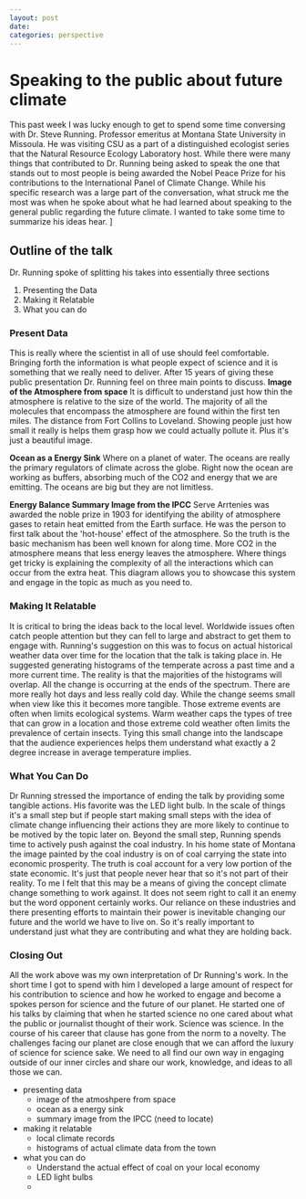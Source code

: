 ```yaml
---
layout: post
date:
categories: perspective
---
```

# Speaking to the public about future climate

This past week I was lucky enough to get to spend some time conversing with Dr. Steve Running. Professor emeritus at Montana State University in Missoula. He was visiting CSU as a part of a distinguished ecologist series that the Natural Resource Ecology Laboratory host. While there were many things that contributed to Dr. Running being asked to speak the one that stands out to most people is being awarded the Nobel Peace Prize for his contributions to the International Panel of Climate Change.
While his specific research was a large part of the conversation, what struck me the most was when he spoke about what he had learned about speaking to the general public regarding the future climate.
I wanted to take some time to summarize his ideas hear. ]

## Outline of the talk
Dr. Running spoke of splitting his takes into essentially three sections
1. Presenting the Data
2. Making it Relatable
3. What you can do

### Present Data
This is really where the scientist in all of use should feel comfortable. Bringing forth the information is what people expect of science and it is something that we really need to deliver. After 15 years of giving these public presentation Dr. Running feel on three main points to discuss.
**Image of the Atmosphere from space**
It is difficult to understand just how thin the atmosphere is relative to the size of the world. The majority of all the molecules that encompass the atmosphere are found within the first ten miles. The distance from Fort Collins to Loveland. Showing people just how small it really is helps them grasp how we could actually pollute it. Plus it's just a beautiful image.   

 **Ocean as a Energy Sink**
 Where on a planet of water. The oceans are really the primary regulators of climate across the globe. Right now the ocean are working as buffers, absorbing much of the CO2 and energy that we are emitting. The oceans are big but they are not limitless.

 **Energy Balance Summary Image from the IPCC**
Serve Arrtenies was awarded the noble prize in 1903 for identifying the ability of atmosphere gases to retain heat emitted from the Earth surface. He was the person to first talk about the 'hot-house' effect of the atmosphere. So the truth is the basic mechanism has been well known for along time. More CO2 in the atmosphere means that less energy leaves the atmosphere. Where things get tricky is explaining the complexity of all the interactions which can occur from the extra heat. This diagram allows you to showcase this system and engage in the topic as much as you need to.

### Making It Relatable
It is critical to bring the ideas back to the local level. Worldwide issues often catch people attention but they can fell to large and abstract to get them to engage with. Running's suggestion on this was to focus on actual historical weather data over time for the location that the talk is taking place in. He suggested generating histograms of the temperate across a past time and a more current time. The reality is that the majorities of the histograms will overlap. All the change is occurring at the ends of the spectrum. There are more really hot days and less really cold day. While the change seems small when view like this it becomes more tangible. Those extreme events are often when limits ecological systems. Warm weather caps the types of tree that can grow in a location and those extreme cold weather often limits the prevalence of certain insects. Tying this small change into the landscape that the audience experiences helps them understand what exactly a 2 degree increase in average temperature implies.

### What You Can Do
Dr Running stressed the importance of ending the talk by providing some tangible actions. His favorite was the LED light bulb. In the scale of things it's a small step but if people start making small steps with the idea of climate change influencing their actions they are more likely to continue to be motived by the topic later on. Beyond the small step, Running spends time to actively push against the coal industry. In his home state of Montana the image painted by the coal industry is on of coal carrying the state into economic prosperity. The truth is coal account for a very low portion of the state economic. It's just that people never hear that so it's not part of their reality.
To me I felt that this may be a means of giving the concept climate change something to work against. It does not seem right to call it an enemy but the word opponent certainly works. Our reliance on these industries and there presenting efforts to maintain their power is inevitable changing our future and the world we have to live on. So it's really important to understand just what they are contributing and what they are holding back.

### Closing Out
All the work above was my own interpretation of Dr Running's work. In the short time I got to spend with him I developed a large amount of respect for his contribution to science and how he worked to engage and become a spokes person for science and the future of our planet. He started one of his talks by claiming that when he started science no one cared about what the public or journalist thought of their work. Science was science. In the course of his career that clause has gone from the norm to a novelty. The challenges facing our planet are close enough that we can afford the luxury of science for science sake. We need to all find our own way in engaging outside of our inner circles and share our work, knowledge, and ideas to all those we can.



- presenting data
  - image of the atmoshpere from space
  - ocean as a energy sink
  - summary image from the IPCC (need to locate)  
- making it relatable
  - local climate records
  - histograms of actual climate data from the town
- what you can do
  - Understand the actual effect of coal on your local economy
  - LED light bulbs
  -
